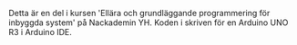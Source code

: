 Detta är en del i kursen 'Ellära och grundläggande programmering för inbyggda system' på Nackademin YH. Koden i skriven för en Arduino UNO R3 i Arduino IDE.
